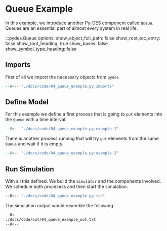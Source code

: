 # Queue Example

In this example, we introduce another Py-DES component called `Queue`. Queues are an essential 
part of almost every system in real life.

:::pydes.Queue
    options:
        show_object_full_path: false
        show_root_toc_entry: false
        show_root_heading: true
        show_bases: false
        show_symbol_type_heading: false
        

## Imports

First of all we import the necessary objects from `pydes`

```py linenums="1"
--8<-- "./docs/code/04_queue_example.py:imports"
```

## Define Model

For this example we define a first process that is going to `put` elements into 
the `Queue` with a time interval.

```py linenums="1"
--8<-- "./docs/code/04_queue_example.py:example-1"
```

There is another process running that will try `get` elements from the same `Queue` 
and wait if it is empty.

```py linenums="1"
--8<-- "./docs/code/04_queue_example.py:example-2"
```

## Run Simulation

With all this defined. We build the `Simulator` and the components involved. We schedule 
both procesess and then start the simulation.

```bash
--8<-- "./docs/code/04_queue_example.py:run"
```

The simulation output would resemble the following

```bash
--8<--
./docs/code/out/04_queue_example_out.txt
--8<--
```